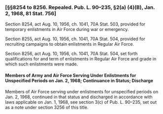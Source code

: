 ### [§§8254 to 8256. Repealed. Pub. L. 90–235, §2(a) (4)(B), Jan. 2, 1968, 81 Stat. 756] ###

Section 8254, act Aug. 10, 1956, ch. 1041, 70A Stat. 503, provided for temporary enlistments in Air Force during war or emergency.

Section 8255, act Aug. 10, 1956, ch. 1041, 70A Stat. 504, provided for recruiting campaigns to obtain enlistments in Regular Air Force.

Section 8256, act Aug. 10, 1956, ch. 1041, 70A Stat. 504, set forth qualifications for and term of enlistments in Regular Air Force and grade in which such enlistments were made.

#### Members of Army and Air Force Serving Under Enlistments for Unspecified Periods on Jan. 2, 1968; Continuance in Status; Discharge ####

Members of Air Force serving under enlistments for unspecified periods on Jan. 2, 1968, continued in that status and discharged in accordance with laws applicable on Jan. 1, 1968, see section 3(c) of Pub. L. 90–235, set out as a note under section 3256 of this title.